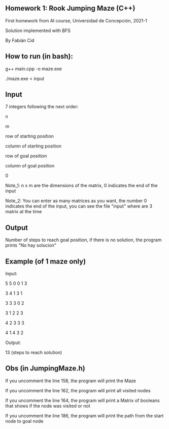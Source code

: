 ## Homework 1: Rook Jumping Maze (C++)
First homework from AI course, Universidad de Concepción, 2021-1

Solution implemented with BFS

By Fabián Cid
## How to run (in bash):
g++ main.cpp -o maze.exe

./maze.exe < input
## Input
7 integers following the next order:

n

m

row of starting position

column of starting position

row of goal position

column of goal position

0

Note_1: n x m are the dimensions of the matrix, 0 indicates the end of the input

Note_2: You can enter as many matrices as you want, the number 0 indicates the end of the input, you can see the file "input" where are 3 matrix at the time

## Output
Number of steps to reach goal position, if there is no solution, the program prints "No hay solucion"
## Example (of 1 maze only)
Input:

5 5 0 0 1 3

3 4 1 3 1

3 3 3 0 2

3 1 2 2 3

4 2 3 3 3

4 1 4 3 2

Output:

13 (steps to reach solution)
## Obs (in JumpingMaze.h)
If you uncomment the line 158, the program will print the Maze

If you uncomment the line 162, the program will print all visited nodes

If you uncomment the line 164, the program will print a Matrix of booleans that shows if the node was visited or not

If you uncomment the line 186, the program will print the path from the start node to goal node



